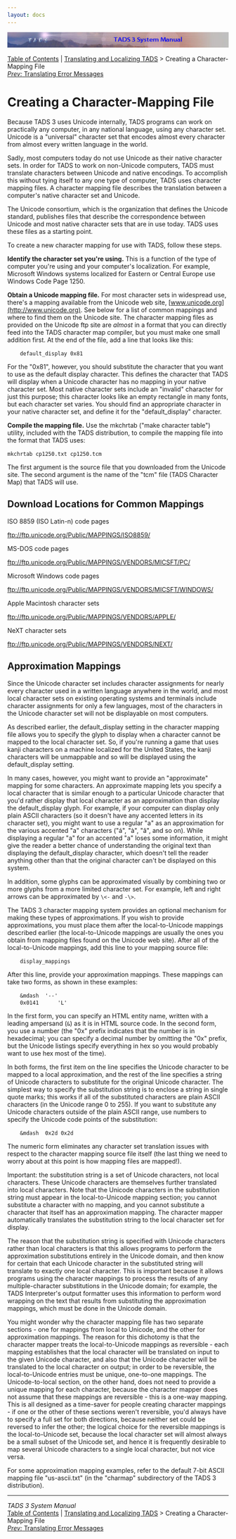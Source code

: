 ```yaml
---
layout: docs
---
```

<div class="topbar">

<img src="topbar.jpg" data-border="0" />

</div>

<div class="nav">

<a href="toc.html" class="nav">Table of Contents</a> \|
<a href="local.html" class="nav">Translating and Localizing TADS</a> \>
Creating a Character-Mapping File  
<span class="navnp"><a href="errtrans.html" class="nav"><em>Prev:</em> Translating Error
Messages</a>     </span>

</div>



# Creating a Character-Mapping File

Because TADS 3 uses Unicode internally, TADS programs can work on
practically any computer, in any national language, using any character
set. Unicode is a "universal" character set that encodes almost every
character from almost every written language in the world.

Sadly, most computers today do not use Unicode as their native character
sets. In order for TADS to work on non-Unicode computers, TADS must
translate characters between Unicode and native encodings. To accomplish
this without tying itself to any one type of computer, TADS uses
character mapping files. A character mapping file describes the
translation between a computer's native character set and Unicode.

The Unicode consortium, which is the organization that defines the
Unicode standard, publishes files that describe the correspondence
between Unicode and most native character sets that are in use today.
TADS uses these files as a starting point.

To create a new character mapping for use with TADS, follow these steps.

**Identify the character set you're using.** This is a function of the
type of computer you're using and your computer's localization. For
example, Microsoft Windows systems localized for Eastern or Central
Europe use Windows Code Page 1250.

**Obtain a Unicode mapping file.** For most character sets in widespread
use, there's a mapping available from the Unicode web site,
[www.unicode.org](http://www.unicode.org). See below for a list of
common mappings and where to find them on the Unicode site. The
character mapping files as provided on the Unicode ftp site are *almost*
in a format that you can directly feed into the TADS character map
compiler, but you must make one small addition first. At the end of the
file, add a line that looks like this:

```
    default_display 0x81
```

For the "0x81", however, you should substitute the character that you
want to use as the default display character. This defines the character
that TADS will display when a Unicode character has no mapping in your
native character set. Most native character sets include an "invalid"
character for just this purpose; this character looks like an empty
rectangle in many fonts, but each character set varies. You should find
an appropriate character in your native character set, and define it for
the "default_display" character.

**Compile the mapping file.** Use the mkchrtab ("make character table")
utility, included with the TADS distribution, to compile the mapping
file into the format that TADS uses:

<div class="cmdline">

    mkchrtab cp1250.txt cp1250.tcm



The first argument is the source file that you downloaded from the
Unicode site. The second argument is the name of the "tcm" file (TADS
Character Map) that TADS will use.

## Download Locations for Common Mappings

ISO 8859 (ISO Latin-n) code pages

<ftp://ftp.unicode.org/Public/MAPPINGS/ISO8859/>

MS-DOS code pages

<ftp://ftp.unicode.org/Public/MAPPINGS/VENDORS/MICSFT/PC/>

Microsoft Windows code pages

<ftp://ftp.unicode.org/Public/MAPPINGS/VENDORS/MICSFT/WINDOWS/>

Apple Macintosh character sets

<ftp://ftp.unicode.org/Public/MAPPINGS/VENDORS/APPLE/>

NeXT character sets

<ftp://ftp.unicode.org/Public/MAPPINGS/VENDORS/NEXT/>

## Approximation Mappings

Since the Unicode character set includes character assignments for
nearly every character used in a written language anywhere in the world,
and most local character sets on existing operating systems and
terminals include character assignments for only a few languages, most
of the characters in the Unicode character set will not be displayable
on most computers.

As described earlier, the default_display setting in the character
mapping file allows you to specify the glyph to display when a character
cannot be mapped to the local character set. So, if you're running a
game that uses kanji characters on a machine localized for the United
States, the kanji characters will be unmappable and so will be displayed
using the default_display setting.

In many cases, however, you might want to provide an "approximate"
mapping for some characters. An approximate mapping lets you specify a
local character that is similar enough to a particular Unicode character
that you'd rather display that local character as an approximation than
display the default_display glyph. For example, if your computer can
display only plain ASCII characters (so it doesn't have any accented
letters in its character set), you might want to use a regular "a" as an
approximation for the various accented "a" characters ("á", "à", "â",
and so on). While displaying a regular "a" for an accented "a" loses
some information, it might give the reader a better chance of
understanding the original text than displaying the default_display
character, which doesn't tell the reader anything other than that the
original character can't be displayed on this system.

In addition, some glyphs can be approximated visually by combining two
or more glyphs from a more limited character set. For example, left and
right arrows can be approximated by `\<-` and
`-\>`.

The TADS 3 character mapping system provides an optional mechanism for
making these types of approximations. If you wish to provide
approximations, you must place them after the local-to-Unicode mappings
described earlier (the local-to-Unicode mappings are usually the ones
you obtain from mapping files found on the Unicode web site). After all
of the local-to-Unicode mappings, add this line to your mapping source
file:

```
    display_mappings
```

After this line, provide your approximation mappings. These mappings can
take two forms, as shown in these examples:

```
    &mdash  '--'
    0x0141      'L'
```

In the first form, you can specify an HTML entity name, written with a
leading ampersand (`&`) as it is in HTML source
code. In the second form, you use a number (the "0x" prefix indicates
that the number is in hexadecimal; you can specify a decimal number by
omitting the "0x" prefix, but the Unicode listings specify everything in
hex so you would probably want to use hex most of the time).

In both forms, the first item on the line specifies the Unicode
character to be mapped to a local approximation, and the rest of the
line specifies a string of Unicode characters to substitute for the
original Unicode character. The simplest way to specify the substitution
string is to enclose a string in single quote marks; this works if all
of the substituted characters are plain ASCII characters (in the Unicode
range 0 to 255). If you want to substitute any Unicode characters
outside of the plain ASCII range, use numbers to specify the Unicode
code points of the substitution:

```
    &mdash  0x2d 0x2d
```

The numeric form eliminates any character set translation issues with
respect to the character mapping source file itself (the last thing we
need to worry about at this point is how mapping files are mapped!).

Important: the substitution string is a set of Unicode characters, not
local characters. These Unicode characters are themselves further
translated into local characters. Note that the Unicode characters in
the substitution string must appear in the local-to-Unicode mapping
section; you cannot substitute a character with no mapping, and you
cannot substitute a character that itself has an approximation mapping.
The character mapper automatically translates the substitution string to
the local character set for display.

The reason that the substitution string is specified with Unicode
characters rather than local characters is that this allows programs to
perform the approximation substitutions entirely in the Unicode domain,
and then know for certain that each Unicode character in the substituted
string will translate to exactly one local character. This is important
because it allows programs using the character mappings to process the
results of any multiple-character substitutions in the Unicode domain;
for example, the TADS Interpreter's output formatter uses this
information to perform word wrapping on the text that results from
substituting the approximation mappings, which must be done in the
Unicode domain.

You might wonder why the character mapping file has two separate
sections - one for mappings from local to Unicode, and the other for
approximation mappings. The reason for this dichotomy is that the
character mapper treats the local-to-Unicode mappings as reversible -
each mapping establishes that the local character will be translated on
input to the given Unicode character, and also that the Unicode
character will be translated to the local character on output; in order
to be reversible, the local-to-Unicode entries must be unique,
one-to-one mappings. The Unicode-to-local section, on the other hand,
does not need to provide a unique mapping for each character, because
the character mapper does not assume that these mappings are
reversible - this is a one-way mapping. This is all designed as a
time-saver for people creating character mappings - if one or the other
of these sections weren't reversible, you'd always have to specify a
full set for both directions, because neither set could be reversed to
infer the other; the logical choice for the reversible mappings is the
local-to-Unicode set, because the local character set will almost always
be a small subset of the Unicode set, and hence it is frequently
desirable to map several Unicode characters to a single local character,
but not vice versa.

For some approximation mapping examples, refer to the default 7-bit
ASCII mapping file "us-ascii.txt" (in the "charmap" subdirectory of the
TADS 3 distribution).

</div>

------------------------------------------------------------------------

<div class="navb">

*TADS 3 System Manual*  
<a href="toc.html" class="nav">Table of Contents</a> \|
<a href="local.html" class="nav">Translating and Localizing TADS</a> \>
Creating a Character-Mapping File  
<span class="navnp"><a href="errtrans.html" class="nav"><em>Prev:</em> Translating Error
Messages</a>     </span>

</div>
